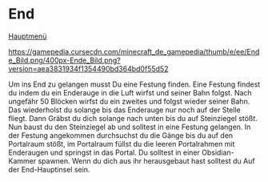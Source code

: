 # End

[Hauptmenü](README.md)

https://gamepedia.cursecdn.com/minecraft_de_gamepedia/thumb/e/ee/Ende_Bild.png/400px-Ende_Bild.png?version=aea3831934f1354490bd364bd0f55d52

Um ins End zu gelangen musst Du eine Festung finden. Eine Festung findest du indem du ein Enderauge in die Luft wirfst und seiner Bahn folgst. Nach ungefähr 50 Blöcken wirfst du ein zweites und folgst wieder seiner Bahn. Das wiederholst du solange bis das Enderauge nur noch auf der Stelle fliegt. Dann Gräbst du dich solange nach unten bis du auf Steinziegel stößt. Nun baust du den Steinziegel ab und solltest in eine Festung gelangen. In der Festung angekommen durchsuchst du die Gänge bis du auf den Portalraum stößt, im Portalraum füllst du die leeren Portalrahmen mit Enderaugen und springst in das Portal. Du solltest in einer Obsidian-Kammer spawnen. Wenn du dich aus ihr herausgebaut hast solltest du Auf der End-Hauptinsel sein. 

